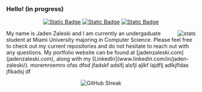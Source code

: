 ### Hello! (in progress)
<p align=center>
  <a href="https://www.linkedin.com/in/jaden-zaleski/" target="_blank"><img alt="Static Badge" src="https://img.shields.io/badge/jaden--zaleski-icon?style=for-the-badge&logo=linkedin&color=2D64BC"/></a>
  <a href="https://jadenzaleski.com" target="_blank"><img alt="Static Badge" src="https://img.shields.io/badge/jadenzaleski.com-black?style=for-the-badge"/></a>
  <a href="https://testflight.apple.com/join/qlht1QKN"><img alt="Static Badge" src="https://img.shields.io/badge/SwiftLift-lightblue?style=for-the-badge&logo=apple&logoColor=white&color=186ec3"></a>
</p>
<p align=center>
  <img align=right src="https://github-readme-stats-nu-beryl-93.vercel.app/api/?username=jadenzaleski&show_icons=true&theme=transparent&hide_border=true&rank_icon=percentile&line_height=22&ring_color=EA9135&icon_color=EA9135&text_color=2C68F6&text_bold=false&title_color=EA9135" alt="stats"/>
  <p>
  My name is Jaden Zaleski and I am currently an undergaduate student at Miami University majoring in Computer Science. Please feel free to check out my current repositories and do not hesitate to reach out with any questions. My portfolio website can be found at [jadenzaleski.com](jadenzaleski.com), along with my [LinkedIn](www.linkedin.com/in/jaden-zaleski/). moremroemro ofas dfod jfadskf adslfj alsfjl ajlkf lajdflj adlkjfldas jflkadsj df
  </p>
</p>

<p align=center>
  <img src="https://streak-stats.demolab.com?user=jadenzaleski&theme=dark&hide_border=true&card_width=525&background=45%2C2E3192%2C1BFFFF&dates=303030A0" alt="GitHub Streak" />
</p>
